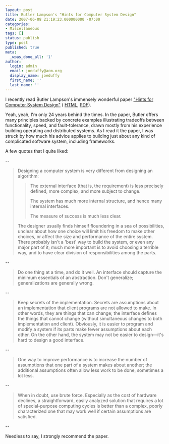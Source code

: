 ```yaml
---
layout: post
title: Butler Lampson's "Hints for Computer System Design"
date: 2007-06-08 21:19:23.000000000 -07:00
categories:
- Miscellaneous
tags: []
status: publish
type: post
published: true
meta:
  _wpas_done_all: '1'
author:
  login: admin
  email: joeduffy@acm.org
  display_name: joeduffy
  first_name: ''
  last_name: ''
---
```

I recently read Butler Lampson's immensely wonderful paper ["Hints for Computer
System Design"](http://research.microsoft.com/Lampson/33-Hints/Abstract.html) (
[HTML](http://research.microsoft.com/Lampson/33-Hints/WebPage.html), [PDF](http://research.microsoft.com/Lampson/33-Hints/Acrobat.pdf)).

Yeah, yeah, I'm only 24 years behind the times.  In the paper, Butler offers
many principles backed by concrete examples illustrating tradeoffs between functionality,
speed, and fault-tolerance, drawn mostly from his experience building operating and
distributed systems.  As I read it the paper, I was struck by how much his advice
applies to building just about any kind of complicated software system, including
frameworks.

A few quotes that I quite liked:

--

> Designing a computer system is very different from designing an algorithm:
> 
> > The external interface (that is, the requirement) is less precisely defined,
> > more complex, and more subject to change.
> > 
> > The system has much more internal structure, and hence many internal interfaces.
> > 
> > The measure of success is much less clear.
> 
> The designer usually finds himself floundering in a sea of possibilities, unclear
> about how one choice will limit his freedom to make other choices, or affect the
> size and performance of the entire system. There probably isn't a 'best' way
> to build the system, or even any major part of it; much more important is to avoid
> choosing a terrible way, and to have clear division of responsibilities among the
> parts.

--

> Do one thing at a time, and do it well. An interface should capture the minimum
> essentials of an abstraction. Don't generalize; generalizations are generally wrong.

--

> Keep secrets of the implementation. Secrets are assumptions about an implementation
> that client programs are not allowed to make. In other words, they are things that
> can change; the interface defines the things that cannot change (without simultaneous
> changes to both implementation and client). Obviously, it is easier to program and
> modify a system if its parts make fewer assumptions about each other. On the other
> hand, the system may not be easier to design—it's hard to design a good interface.

--

> One way to improve performance is to increase the number of assumptions that
> one part of a system makes about another; the additional assumptions often allow
> less work to be done, sometimes a lot less.

--

> When in doubt, use brute force. Especially as the cost of hardware declines,
> a straightforward, easily analyzed solution that requires a lot of special-purpose
> computing cycles is better than a complex, poorly characterized one that may work
> well if certain assumptions are satisfied.

--

Needless to say, I strongly recommend the paper.

